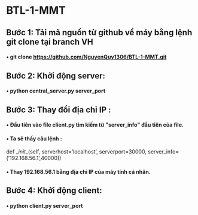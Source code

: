 # BTL-1-MMT

## Bước 1: Tải mã nguồn từ github về máy bằng lệnh git clone tại branch VH
 #### • git clone https://github.com/NguyenQuy1306/BTL-1-MMT.git
##  Bước 2: Khởi động server:
  #### • python central_server.py server_port
##  Bước 3: Thay đổi địa chỉ IP :
   #### • Đầu tiên vào file client.py tìm kiếm từ "server_info" đầu tiên của file.
  #### • Ta sẽ thấy câu lệnh :
  
   def \__init__(self, serverhost=’localhost’, serverport=30000, server_info=(’192.168.56.1’,40000))
    
   #### • Thay 192.168.56.1 bằng địa chỉ IP của máy tính cá nhân.
##  Bước 4: Khởi động client:
   #### • python client.py server_port

